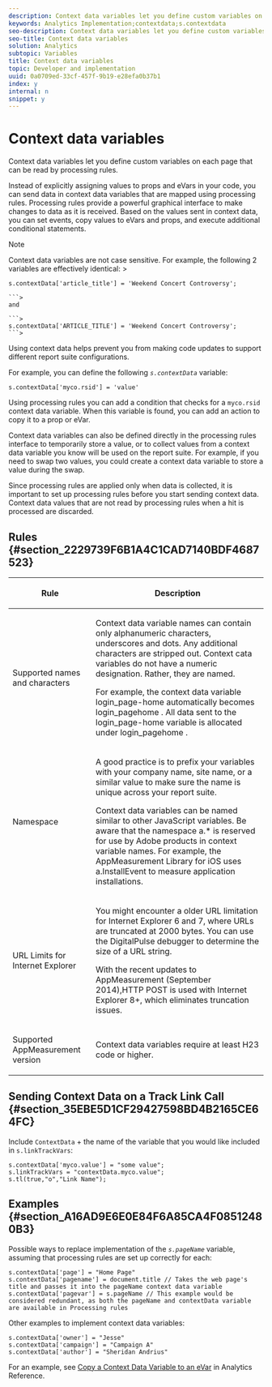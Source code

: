 ```yaml
---
description: Context data variables let you define custom variables on each page that can be read by processing rules.
keywords: Analytics Implementation;contextdata;s.contextdata
seo-description: Context data variables let you define custom variables on each page that can be read by processing rules.
seo-title: Context data variables
solution: Analytics
subtopic: Variables
title: Context data variables
topic: Developer and implementation
uuid: 0a0709ed-33cf-457f-9b19-e28efa0b37b1
index: y
internal: n
snippet: y
---
```


# Context data variables

Context data variables let you define custom variables on each page that can be read by processing rules.

Instead of explicitly assigning values to props and eVars in your code, you can send data in context data variables that are mapped using processing rules. Processing rules provide a powerful graphical interface to make changes to data as it is received. Based on the values sent in context data, you can set events, copy values to eVars and props, and execute additional conditional statements.

>[!NOTE]
>
>Context data variables are not case sensitive. For example, the following 2 variables are effectively identical: >
>```>
>s.contextData['article_title'] = 'Weekend Concert Controversy'; 
>
>```>
>and 
>
>```>
>s.contextData['ARTICLE_TITLE'] = 'Weekend Concert Controversy';
>```>

Using context data helps prevent you from making code updates to support different report suite configurations.

For example, you can define the following *`s.contextData`* variable:

```
s.contextData['myco.rsid'] = 'value'
```

Using processing rules you can add a condition that checks for a `myco.rsid` context data variable. When this variable is found, you can add an action to copy it to a prop or eVar.

Context data variables can also be defined directly in the processing rules interface to temporarily store a value, or to collect values from a context data variable you know will be used on the report suite. For example, if you need to swap two values, you could create a context data variable to store a value during the swap.

Since processing rules are applied only when data is collected, it is important to set up processing rules before you start sending context data. Context data values that are not read by processing rules when a hit is processed are discarded.

## Rules {#section_2229739F6B1A4C1CAD7140BDF4687523}

<table id="table_4433A32A952340699B189CAEAF158B06"> 
 <thead> 
  <tr> 
   <th colname="col1" class="entry"> <p>Rule </p> </th> 
   <th colname="col2" class="entry"> <p>Description </p> </th> 
  </tr> 
 </thead>
 <tbody> 
  <tr> 
   <td colname="col1"> <p>Supported names and characters </p> </td> 
   <td colname="col2"> <p>Context data variable names can contain only alphanumeric characters, underscores and dots. Any additional characters are stripped out. Context cata variables do not have a numeric designation. Rather, they are named. </p> <p>For example, the context data variable <span class="codeph"> login_page-home </span> automatically becomes <span class="codeph"> login_pagehome </span>. All data sent to the <span class="codeph"> login_page-home </span> variable is allocated under <span class="codeph"> login_pagehome </span>. </p> </td> 
  </tr> 
  <tr> 
   <td colname="col1"> <p>Namespace </p> </td> 
   <td colname="col2"> <p>A good practice is to prefix your variables with your company name, site name, or a similar value to make sure the name is unique across your report suite. </p> <p>Context data variables can be named similar to other JavaScript variables. Be aware that the namespace <span class="codeph"> a.* </span> is reserved for use by Adobe products in context variable names. For example, the AppMeasurement Library for iOS uses <span class="codeph"> a.InstallEvent </span> to measure application installations. </p> </td> 
  </tr> 
  <tr> 
   <td colname="col1"> <p>URL Limits for Internet Explorer </p> </td> 
   <td colname="col2"> <p>You might encounter a older URL limitation for Internet Explorer 6 and 7, where URLs are truncated at 2000 bytes. You can use the <span class="keyword"> DigitalPulse </span> debugger to determine the size of a URL string. </p> <p>With the recent updates to AppMeasurement (September 2014),HTTP POST is used with Internet Explorer 8+, which eliminates truncation issues. </p> </td> 
  </tr> 
  <tr> 
   <td colname="col1"> <p>Supported AppMeasurement version </p> </td> 
   <td colname="col2"> <p>Context data variables require at least H23 code or higher. </p> </td> 
  </tr> 
 </tbody> 
</table>

## Sending Context Data on a Track Link Call {#section_35EBE5D1CF29427598BD4B2165CE64FC}

Include `ContextData` + the name of the variable that you would like included in `s.linkTrackVars`:

```
s.contextData['myco.value'] = "some value"; 
s.linkTrackVars = "contextData.myco.value"; 
s.tl(true,"o","Link Name"); 

```

## Examples {#section_A16AD9E6E0E84F6A85CA4F08512480B3}

Possible ways to replace implementation of the *`s.pageName`* variable, assuming that processing rules are set up correctly for each:

```
s.contextData['page'] = "Home Page" 
s.contextData['pagename'] = document.title // Takes the web page's title and passes it into the pageName context data variable 
s.contextData['pagevar'] = s.pageName // This example would be considered redundant, as both the pageName and contextData variable are available in Processing rules
```

Other examples to implement context data variables:

```
s.contextData['owner'] = "Jesse" 
s.contextData['campaign'] = "Campaign A" 
s.contextData['author'] = "Sheridan Andrius"
```

For an example, see [Copy a Context Data Variable to an eVar](https://marketing.adobe.com/resources/help/en_US/reference/?f=processing_rules_copy_context_data) in Analytics Reference. 
